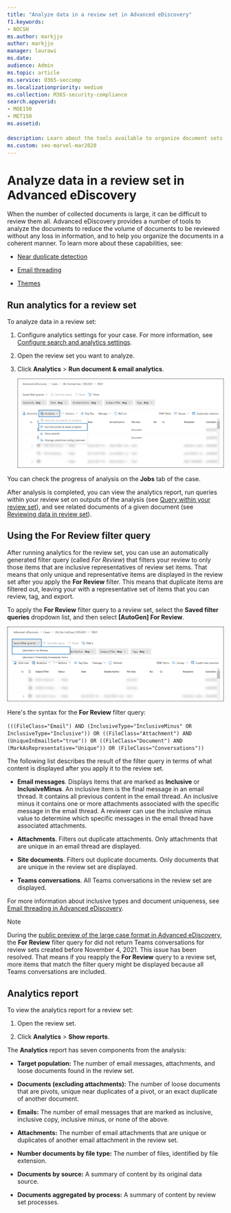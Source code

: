 ```yaml
---
title: "Analyze data in a review set in Advanced eDiscovery"
f1.keywords:
- NOCSH
ms.author: markjjo
author: markjjo
manager: laurawi
ms.date: 
audience: Admin
ms.topic: article
ms.service: O365-seccomp
ms.localizationpriority: medium
ms.collection: M365-security-compliance 
search.appverid: 
- MOE150
- MET150
ms.assetid: 

description: Learn about the tools available to organize document sets when analyzing an Advanced eDiscovery case.
ms.custom: seo-marvel-mar2020
---
```


# Analyze data in a review set in Advanced eDiscovery

When the number of collected documents is large, it can be difficult to review them all. Advanced eDiscovery provides a number of tools to analyze the documents to reduce the volume of documents to be reviewed without any loss in information, and to help you organize the documents in a coherent manner. To learn more about these capabilities, see:

- [Near duplicate detection](near-duplicate-detection-in-advanced-ediscovery.md)

- [Email threading](email-threading-in-advanced-ediscovery.md)

- [Themes](themes-in-advanced-ediscovery.md)

## Run analytics for a review set

To analyze data in a review set:

1. Configure analytics settings for your case. For more information, see [Configure search and analytics settings](configure-search-and-analytics-settings-in-advanced-ediscovery.md).

2. Open the review set you want to analyze.

3. Click **Analytics** > **Run document & email analytics**.

   ![Select Run document & email analytics from the Analytics dropdown list](..\media\RunAnalytics1.png)

You can check the progress of analysis on the **Jobs** tab of the case.

 After analysis is completed, you can view the analytics report, run queries within your review set on outputs of the analysis (see [Query within your review set](review-set-search.md)), and see related documents of a given document (see [Reviewing data in review set](reviewing-data-in-review-set.md)).

## Using the For Review filter query

After running analytics for the review set, you can use an automatically generated filter query (called *For Review*) that filters your review to only those items that are inclusive representatives of review set items. That means that only unique and representative items are displayed in the review set after you apply the **For Review** filter. This means that duplicate items are filtered out, leaving your with a representative set of items that you can review, tag, and export.

To apply the **For Review** filter query to a review set, select the **Saved filter queries** dropdown list, and then select **\[AutoGen] For Review**.

![Select For Review from the Saved filter queries dropdown list](..\media\ForReviewFilterQuery1.png)

Here's the syntax for the **For Review** filter query:

`(((FileClass="Email") AND (InclusiveType="InclusiveMinus" OR InclusiveType="Inclusive")) OR ((FileClass="Attachment") AND (UniqueInEmailSet="true")) OR ((FileClass="Document") AND (MarkAsRepresentative="Unique")) OR (FileClass="Conversations"))`

The following list describes the result of the filter query in terms of what content is displayed after you apply it to the review set.

- **Email messages**. Displays items that are marked as **Inclusive** or **InclusiveMinus**. An inclusive item is the final message in an email thread. It contains all previous content in the email thread. An inclusive minus it contains one or more attachments associated with the specific message in the email thread. A reviewer can use the inclusive minus value to determine which specific messages in the email thread have associated attachments.

- **Attachments**. Filters out duplicate attachments. Only attachments that are unique in an email thread are displayed.

- **Site documents**. Filters out duplicate documents. Only documents that are unique in the review set are displayed.

- **Teams conversations**. All Teams conversations in the review set are displayed.

For more information about inclusive types and document uniqueness, see [Email threading in Advanced eDiscovery](email-threading-in-advanced-ediscovery.md).

> [!NOTE]
> During the [public preview of the large case format in Advanced eDiscovery](advanced-ediscovery-large-cases.md), the **For Review** filter query for did not return Teams conversations for review sets created before November 4, 2021. This issue has been resolved. That means if you reapply the **For Review** query to a review set, more items that match the filter query might be displayed because all Teams conversations are included.

## Analytics report

To view the analytics report for a review set:

1. Open the review set.

2. Click **Analytics** > **Show reports**.

The **Analytics** report has seven components from the analysis:

- **Target population:** The number of email messages, attachments, and loose documents found in the review set.

- **Documents (excluding attachments):** The number of loose documents that are pivots, unique near duplicates of a pivot, or an exact duplicate of another document.

- **Emails:** The number of email messages that are marked as inclusive, inclusive copy, inclusive minus, or none of the above.

- **Attachments:** The number of email attachments that are unique or duplicates of another email attachment in the review set.

- **Number documents by file type:** The number of files, identified by file extension.

- **Documents by source:** A summary of content by its original data source.

- **Documents aggregated by process:** A summary of content by review set processes. 
